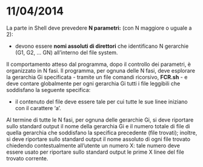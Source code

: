 # 11/04/2014

La parte in Shell deve prevedere **N parametri:** (con N maggiore o uguale a 2):
- devono essere **nomi assoluti di direttori** che identificano N gerarchie (G1, G2, … GN) all’interno del file system. 

Il comportamento atteso dal programma, dopo il controllo dei parametri, è organizzato in N fasi.
Il programma, per ognuna delle N fasi, deve esplorare la gerarchia Gi specificata -
tramite un file comandi ricorsivo, **FCR.sh** - e deve contare globalmente per ogni gerarchia Gi tutti i file leggibili che soddisfano la seguente specifica:
- il contenuto del file deve essere tale per cui tutte le sue linee iniziano con il carattere ‘a’.

Al termine di tutte le N fasi, per ognuna delle gerarchie Gi, si deve riportare sullo standard output il nome della
gerarchia Gi e il numero totale di file di quella gerarchia che soddisfano la specifica precedente (file trovati);
inoltre, si deve riportare sullo standard output il nome assoluto di ogni file trovato chiedendo contestualmente
all’utente un numero X: tale numero deve essere usato per riportare sullo standard output le prime X linee del
file trovato corrente.